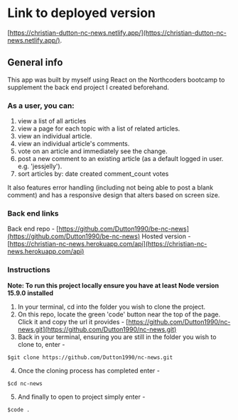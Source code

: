 # Link to deployed version

[https://christian-dutton-nc-news.netlify.app/](https://christian-dutton-nc-news.netlify.app/).

## General info

This app was built by myself using React on the Northcoders bootcamp to supplement the back end project I created beforehand. 

### As a user, you can:

1. view a list of all articles
2. view a page for each topic with a list of related articles.
3. view an individual article.
4. view an individual article's comments.
5. vote on an article and immediately see the change.
6. post a new comment to an existing article (as a default logged in user. e.g. 'jessjelly').
7. sort articles by:
    date created
    comment_count
    votes

It also features error handling (including not being able to post a blank comment) and has a responsive design that alters based on screen size.

### Back end links

Back end repo - [https://github.com/Dutton1990/be-nc-news](https://github.com/Dutton1990/be-nc-news)
Hosted version - [https://christian-nc-news.herokuapp.com/api](https://christian-nc-news.herokuapp.com/api)

### Instructions

**Note: To run this project locally ensure you have at least Node version 15.9.0 installed**

1. In your terminal, cd into the folder you wish to clone the project.
2. On this repo, locate the green 'code' button near the top of the page. Click it and copy the url it provides - [https://github.com/Dutton1990/nc-news.git](https://github.com/Dutton1990/nc-news.git)
3. Back in your terminal, ensuring you are still in the folder you wish to clone to, enter - 

```$git clone https://github.com/Dutton1990/nc-news.git```

4. Once the cloning process has completed enter - 

```$cd nc-news```

5. And finally to open to project simply enter - 

```$code .```